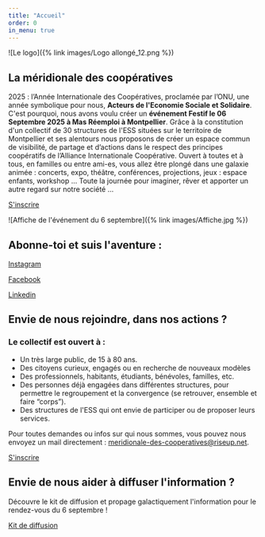 ```yaml
---
title: "Accueil"
order: 0
in_menu: true
---
```

![Le logo]({% link images/Logo allongé_12.png %})

## La méridionale des coopératives

2025 : l’Année Internationale des Coopératives, proclamée par l’ONU, une année symbolique pour nous, **Acteurs de l'Economie Sociale et Solidaire**. C'est pourquoi, nous avons voulu créer un **événement Festif le 06 Septembre 2025 à Mas Réemploi à Montpellier**. Grâce à la constitution d'un collectif de 30 structures de l'ESS situées sur le territoire de Montpellier et ses alentours nous proposons de créer un espace commun de visibilité, de partage et d’actions dans le respect des principes coopératifs de l’Alliance Internationale Coopérative. 
Ouvert à toutes et à tous, en familles ou entre ami-es, vous allez être plongé dans une galaxie animée : concerts, expo, théâtre, conférences, projections, jeux : espace enfants, workshop ... Toute la journée pour imaginer, rêver et apporter un autre regard sur notre société ... 

<a href="https://www.helloasso.com/associations/les-amis-de-la-cagette/evenements/galaxie-cooperative-un-evenement-de-la-meridionale-des-cooperatives" class="bouton">S'inscrire</a>

![Affiche de l'événement du 6 septembre]({% link images/Affiche.jpg %})

## Abonne-toi et suis l'aventure :

<a href="https://www.instagram.com/meridionale_des_coops/" class="bouton">Instagram</a>

<a href="https://www.facebook.com/events/1409866773608032/?acontext=%7B%22ref%22%3A%2252%22%2C%22action_history%22%3A%22[%7B%5C%22surface%5C%22%3A%5C%22share_link%5C%22%2C%5C%22mechanism%5C%22%3A%5C%22share_link%5C%22%2C%5C%22extra_data%5C%22%3A%7B%5C%22invite_link_id%5C%22%3A659798760559714%7D%7D]%22%7D" class="bouton">Facebook</a>

<a href="https://www.linkedin.com/authwall?trk=bf&trkInfo=AQF4cfLxZeXnIAAAAZi8XPdQLSk3cNQkHJDib2Q2lsQiMao6BHfcCoBi6uLF2CjQYPfd8FLyLCGzd42ZNyW8iL2Gp2QuQRPmpyIfnL8kHEi7w_OdZY7E1OgPriqgzdvrZDykmzw=&original_referer=&sessionRedirect=https%3A%2F%2Fwww.linkedin.com%2Fcompany%2Fm%25C3%25A9ridionale-des-coops%2F" class="bouton">Linkedin</a>


## Envie de nous rejoindre, dans nos actions ?

### Le collectif est ouvert à :
- Un très large public, de 15 à 80 ans.
- Des citoyens curieux, engagés ou en recherche de nouveaux modèles
- Des professionnels, habitants, étudiants, bénévoles, familles, etc.
- Des personnes déjà engagées dans différentes structures, pour permettre le regroupement et la convergence (se retrouver, ensemble et faire “corps”).
- Des structures de l'ESS qui ont envie de participer ou de proposer leurs services.

Pour toutes demandes ou infos sur qui nous sommes, vous pouvez nous envoyez un mail directement : meridionale-des-cooperatives@riseup.net. 

<a href="https://www.helloasso.com/associations/les-amis-de-la-cagette/evenements/galaxie-cooperative-un-evenement-de-la-meridionale-des-cooperatives" class="bouton">S'inscrire</a> 

## Envie de nous aider à diffuser l'information ?

Découvre le kit de diffusion et propage galactiquement l'information pour le rendez-vous du 6 septembre !

<a href="https://drive.google.com/drive/folders/1ugZR4BaipP-kWXdrpr7Ivhafzx-Z16oG" class="bouton">Kit de diffusion</a> 
